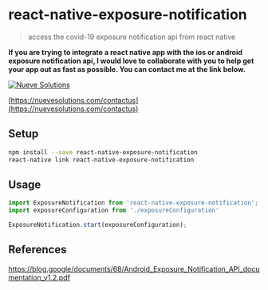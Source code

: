 # react-native-exposure-notification

> access the covid-19 exposure notification api from react native

**If you are trying to integrate a react native app with the ios or android exposure
notification api, I would love to collaborate with you to help get your app out as fast
as possible. You can contact me at the link below.**

[![Nueve Solutions](https://user-images.githubusercontent.com/6234038/80830613-e0f3fc00-8c06-11ea-9bf1-8cd2b7306e99.png)](https://nuevesolutions.com/contactus)

[https://nuevesolutions.com/contactus](https://nuevesolutions.com/contactus)

## Setup

```sh
npm install --save react-native-exposure-notification
react-native link react-native-exposure-notification
```

## Usage

```js
import ExposureNotification from 'react-native-exposure-notification';
import exposureConfiguration from './exposureConfiguration'

ExposureNotification.start(exposureConfiguration);
```

## References

https://blog.google/documents/68/Android_Exposure_Notification_API_documentation_v1.2.pdf
